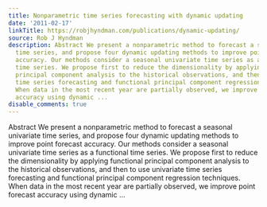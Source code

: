 ```yaml
---
title: Nonparametric time series forecasting with dynamic updating
date: '2011-02-17'
linkTitle: https://robjhyndman.com/publications/dynamic-updating/
source: Rob J Hyndman
description: Abstract We present a nonparametric method to forecast a seasonal univariate
  time series, and propose four dynamic updating methods to improve point forecast
  accuracy. Our methods consider a seasonal univariate time series as a functional
  time series. We propose first to reduce the dimensionality by applying functional
  principal component analysis to the historical observations, and then to use univariate
  time series forecasting and functional principal component regression techniques.
  When data in the most recent year are partially observed, we improve point forecast
  accuracy using dynamic ...
disable_comments: true
---
```

Abstract We present a nonparametric method to forecast a seasonal univariate time series, and propose four dynamic updating methods to improve point forecast accuracy. Our methods consider a seasonal univariate time series as a functional time series. We propose first to reduce the dimensionality by applying functional principal component analysis to the historical observations, and then to use univariate time series forecasting and functional principal component regression techniques. When data in the most recent year are partially observed, we improve point forecast accuracy using dynamic ...